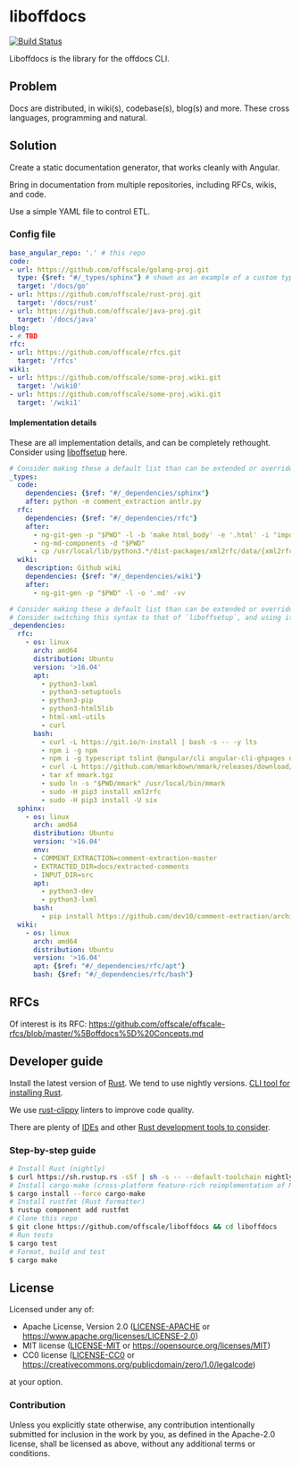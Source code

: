 liboffdocs
==========
[![Build Status](https://travis-ci.org/offscale/liboffdocs.svg?branch=master)](https://travis-ci.org/offscale/liboffdocs)

Liboffdocs is the library for the offdocs CLI.

## Problem
Docs are distributed, in wiki(s), codebase(s), blog(s) and more. These cross languages, programming and natural.

## Solution
Create a static documentation generator, that works cleanly with Angular.

Bring in documentation from multiple repositories, including RFCs, wikis, and code.

Use a simple YAML file to control ETL.

### Config file
```yaml
base_angular_repo: '.' # this repo
code:
- url: https://github.com/offscale/golang-proj.git
  type: {$ref: "#/_types/sphinx"} # shown as an example of a custom type overriding
  target: '/docs/go'
- url: https://github.com/offscale/rust-proj.git
  target: '/docs/rust'
- url: https://github.com/offscale/java-proj.git
  target: '/docs/java'
blog:
- # TBD
rfc:
- url: https://github.com/offscale/rfcs.git
  target: '/rfcs'
wiki:
- url: https://github.com/offscale/some-proj.wiki.git
  target: '/wiki0'
- url: https://github.com/offscale/some-proj.wiki.git
  target: '/wiki1'
```


#### Implementation details
These are all implementation details, and can be completely rethought. Consider using [liboffsetup](https://github.com/offscale/liboffsetup) here.
```yaml
# Consider making these a default list than can be extended or overridden
_types:
  code:
    dependencies: {$ref: "#/_dependencies/sphinx"}
    after: python -m comment_extraction antlr.py
  rfc:
    dependencies: {$ref: "#/_dependencies/rfc"}
    after:
      - ng-git-gen -p "$PWD" -l -b 'make html_body' -e '.html' -i "import { NgxPageScrollModule } from 'ngx-page-scroll';" -f '.replace(/href="#/g, `pageScroll href="#`)' -r rfc -s './xml2rfc.css' -vv
      - ng-md-components -d "$PWD"
      - cp /usr/local/lib/python3.*/dist-packages/xml2rfc/data/{xml2rfc.js,xml2rfc.css} src/app/rfc/generated/
  wiki:
    description: Github wiki
    dependencies: {$ref: "#/_dependencies/wiki"}
    after:
      - ng-git-gen -p "$PWD" -l -o '.md' -vv

# Consider making these a default list than can be extended or overridden
# Consider switching this syntax to that of `liboffsetup`, and using its internal functions
_dependencies:
  rfc:
    - os: linux
      arch: amd64
      distribution: Ubuntu
      version: '>16.04'
      apt:
        - python3-lxml
        - python3-setuptools
        - python3-pip
        - python3-html5lib
        - html-xml-utils
        - curl
      bash:
        - curl -L https://git.io/n-install | bash -s -- -y lts
        - npm i -g npm
        - npm i -g typescript tslint @angular/cli angular-cli-ghpages ng-git-gen ng-md-components
        - curl -L https://github.com/mmarkdown/mmark/releases/download/v2.0.46/mmark_2.0.46_linux_amd64.tgz -o mmark.tgz
        - tar xf mmark.tgz
        - sudo ln -s "$PWD/mmark" /usr/local/bin/mmark
        - sudo -H pip3 install xml2rfc
        - sudo -H pip3 install -U six
  sphinx:
    - os: linux
      arch: amd64
      distribution: Ubuntu
      version: '>16.04'
      env:
      - COMMENT_EXTRACTION=comment-extraction-master
      - EXTRACTED_DIR=docs/extracted-comments
      - INPUT_DIR=src
      apt:
        - python3-dev
        - python3-lxml
      bash:
        - pip install https://github.com/dev10/comment-extraction/archive/master.tar.gz#egg=comment-extraction
  wiki:
    - os: linux
      arch: amd64
      distribution: Ubuntu
      version: '>16.04'
      apt: {$ref: "#/_dependencies/rfc/apt"}
      bash: {$ref: "#/_dependencies/rfc/bash"}  
```

## RFCs

Of interest is its RFC: https://github.com/offscale/offscale-rfcs/blob/master/%5Boffdocs%5D%20Concepts.md

## Developer guide

Install the latest version of [Rust](https://www.rust-lang.org). We tend to use nightly versions. [CLI tool for installing Rust](https://rustup.rs).

We use [rust-clippy](https://github.com/rust-lang-nursery/rust-clippy) linters to improve code quality.

There are plenty of [IDEs](https://areweideyet.com) and other [Rust development tools to consider](https://github.com/rust-unofficial/awesome-rust#development-tools).

### Step-by-step guide

```bash
# Install Rust (nightly)
$ curl https://sh.rustup.rs -sSf | sh -s -- --default-toolchain nightly
# Install cargo-make (cross-platform feature-rich reimplementation of Make)
$ cargo install --force cargo-make
# Install rustfmt (Rust formatter)
$ rustup component add rustfmt
# Clone this repo
$ git clone https://github.com/offscale/liboffdocs && cd liboffdocs
# Run tests
$ cargo test
# Format, build and test
$ cargo make
```

## License

Licensed under any of:

- Apache License, Version 2.0 ([LICENSE-APACHE](LICENSE-APACHE) or <https://www.apache.org/licenses/LICENSE-2.0>)
- MIT license ([LICENSE-MIT](LICENSE-MIT) or <https://opensource.org/licenses/MIT>)
- CC0 license ([LICENSE-CC0](LICENSE-CC0) or <https://creativecommons.org/publicdomain/zero/1.0/legalcode>)

at your option.

### Contribution

Unless you explicitly state otherwise, any contribution intentionally submitted
for inclusion in the work by you, as defined in the Apache-2.0 license, shall be
licensed as above, without any additional terms or conditions.
